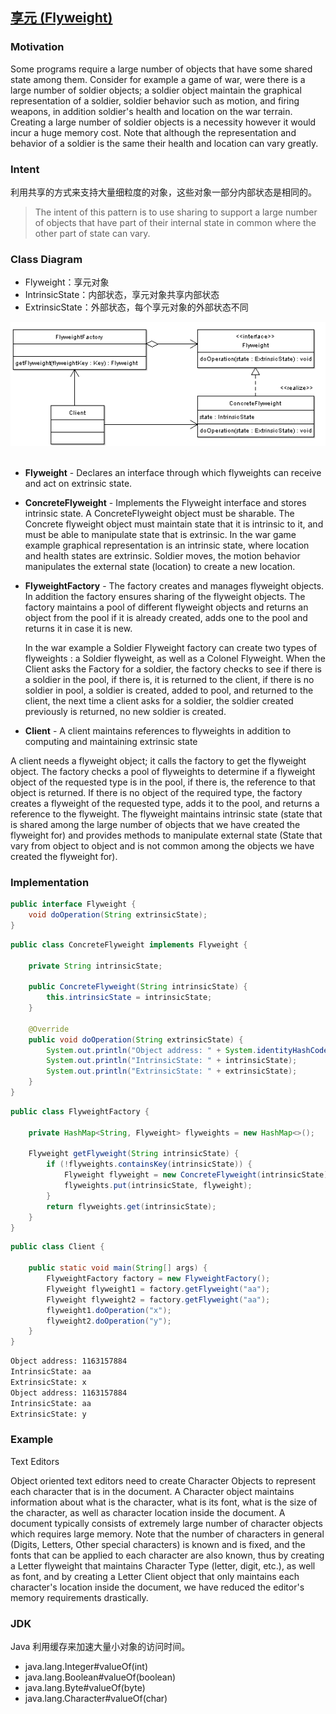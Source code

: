 ## [享元 (Flyweight)](https://www.oodesign.com/flyweight-pattern.html)

### Motivation

Some programs require a large number of objects that have some shared state among them. Consider for example a game of war, were there is a large number of soldier objects; a soldier object maintain the graphical representation of a soldier, soldier behavior such as motion, and firing weapons, in addition soldier's health and location on the war terrain. Creating a large number of soldier objects is a necessity however it would incur a huge memory cost. Note that although the representation and behavior of a soldier is the same their health and location can vary greatly.

### Intent

利用共享的方式来支持大量细粒度的对象，这些对象一部分内部状态是相同的。

> The intent of this pattern is to use sharing to support a large number of objects that have part of their internal state in common where the other part of state can vary.


### Class Diagram

- Flyweight：享元对象
- IntrinsicState：内部状态，享元对象共享内部状态
- ExtrinsicState：外部状态，每个享元对象的外部状态不同

<div align="center"> <img src="../assets/flyweight-design-pattern-implementation.png"/> </div><br>

- **Flyweight** - Declares an interface through which flyweights can receive and act on extrinsic state.
- **ConcreteFlyweight** - Implements the Flyweight interface and stores intrinsic state. A ConcreteFlyweight object must be sharable. The Concrete flyweight object must maintain state that it is intrinsic to it, and must be able to manipulate state that is extrinsic. In the war game example graphical representation is an intrinsic state, where location and health states are extrinsic. Soldier moves, the motion behavior manipulates the external state (location) to create a new location.
- **FlyweightFactory** - The factory creates and manages flyweight objects. In addition the factory ensures sharing of the flyweight objects. The factory maintains a pool of different flyweight objects and returns an object from the pool if it is already created, adds one to the pool and returns it in case it is new.

    In the war example a Soldier Flyweight factory can create two types of flyweights : a Soldier flyweight, as well as a Colonel Flyweight. When the Client asks the Factory for a soldier, the factory checks to see if there is a soldier in the pool, if there is, it is returned to the client, if there is no soldier in pool, a soldier is created, added to pool, and returned to the client, the next time a client asks for a soldier, the soldier created previously is returned, no new soldier is created.

- **Client** - A client maintains references to flyweights in addition to computing and maintaining extrinsic state

A client needs a flyweight object; it calls the factory to get the flyweight object. The factory checks a pool of flyweights to determine if a flyweight object of the requested type is in the pool, if there is, the reference to that object is returned. If there is no object of the required type, the factory creates a flyweight of the requested type, adds it to the pool, and returns a reference to the flyweight. The flyweight maintains intrinsic state (state that is shared among the large number of objects that we have created the flyweight for) and provides methods to manipulate external state (State that vary from object to object and is not common among the objects we have created the flyweight for).



### Implementation

```java
public interface Flyweight {
    void doOperation(String extrinsicState);
}
```

```java
public class ConcreteFlyweight implements Flyweight {

    private String intrinsicState;

    public ConcreteFlyweight(String intrinsicState) {
        this.intrinsicState = intrinsicState;
    }

    @Override
    public void doOperation(String extrinsicState) {
        System.out.println("Object address: " + System.identityHashCode(this));
        System.out.println("IntrinsicState: " + intrinsicState);
        System.out.println("ExtrinsicState: " + extrinsicState);
    }
}
```

```java
public class FlyweightFactory {

    private HashMap<String, Flyweight> flyweights = new HashMap<>();

    Flyweight getFlyweight(String intrinsicState) {
        if (!flyweights.containsKey(intrinsicState)) {
            Flyweight flyweight = new ConcreteFlyweight(intrinsicState);
            flyweights.put(intrinsicState, flyweight);
        }
        return flyweights.get(intrinsicState);
    }
}
```

```java
public class Client {

    public static void main(String[] args) {
        FlyweightFactory factory = new FlyweightFactory();
        Flyweight flyweight1 = factory.getFlyweight("aa");
        Flyweight flyweight2 = factory.getFlyweight("aa");
        flyweight1.doOperation("x");
        flyweight2.doOperation("y");
    }
}
```

```html
Object address: 1163157884
IntrinsicState: aa
ExtrinsicState: x
Object address: 1163157884
IntrinsicState: aa
ExtrinsicState: y
```

### Example

Text Editors

Object oriented text editors need to create Character Objects to represent each character that is in the document. A Character object maintains information about what is the character, what is its font, what is the size of the character, as well as character location inside the document. A document typically consists of extremely large number of character objects which requires large memory. Note that the number of characters in general (Digits, Letters, Other special characters) is known and is fixed, and the fonts that can be applied to each character are also known, thus by creating a Letter flyweight that maintains Character Type (letter, digit, etc.), as well as font, and by creating a Letter Client object that only maintains each character's location inside the document, we have reduced the editor's memory requirements drastically.


### JDK

Java 利用缓存来加速大量小对象的访问时间。

- java.lang.Integer#valueOf(int)
- java.lang.Boolean#valueOf(boolean)
- java.lang.Byte#valueOf(byte)
- java.lang.Character#valueOf(char)
